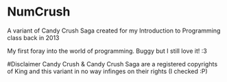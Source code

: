 # NumCrush
A variant of Candy Crush Saga created for my Introduction to Programming class back in 2013

My first foray into the world of programming. Buggy but I still love it! :3

#Disclaimer
Candy Crush & Candy Crush Saga are a registered copyrights of King and this variant in no way infinges on their rights (I checked :P)
